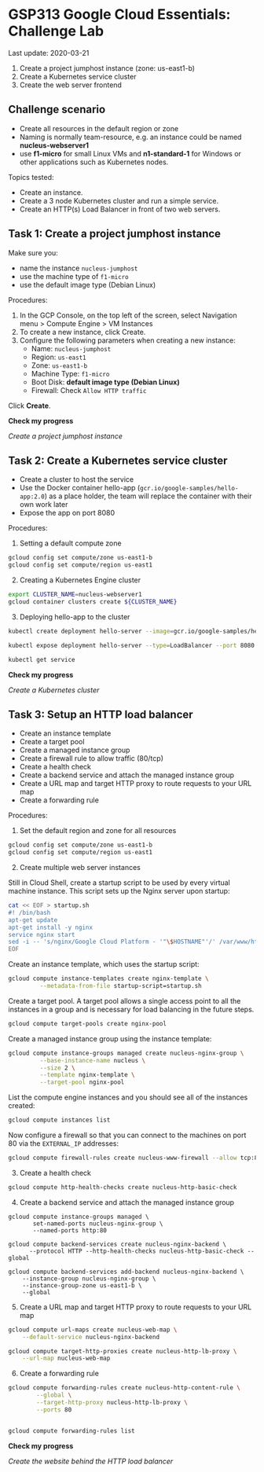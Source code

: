 # **GSP313** Google Cloud Essentials: Challenge Lab

Last update: 2020-03-21

1. Create a project jumphost instance (zone: us-east1-b)
2. Create a Kubernetes service cluster
3. Create the web server frontend

## Challenge scenario

- Create all resources in the default region or zone
- Naming is normally team-resource, e.g. an instance could be named **nucleus-webserver1**
- use **f1-micro** for small Linux VMs and **n1-standard-1** for Windows or other applications such as Kubernetes nodes.

Topics tested:

- Create an instance.
- Create a 3 node Kubernetes cluster and run a simple service.
- Create an HTTP(s) Load Balancer in front of two web servers.

## Task 1: Create a project jumphost instance

Make sure you:

- name the instance `nucleus-jumphost`
- use the machine type of `f1-micro`
- use the default image type (Debian Linux)

Procedures:

1. In the GCP Console, on the top left of the screen, select Navigation menu > Compute Engine > VM Instances
2. To create a new instance, click Create.
3. Configure the following parameters when creating a new instance:
    - Name: `nucleus-jumphost`
    - Region: `us-east1`
    - Zone: `us-east1-b`
    - Machine Type: `f1-micro`
    - Boot Disk: **default image type (Debian Linux)**
    - Firewall: Check `Allow HTTP traffic`

Click **Create**.

**Check my progress**

_Create a project jumphost instance_

## Task 2: Create a Kubernetes service cluster

- Create a cluster to host the service
- Use the Docker container hello-app (`gcr.io/google-samples/hello-app:2.0`) as a place holder, the team will replace the container with their own work later
- Expose the app on port 8080

Procedures:

1. Setting a default compute zone

```bash
gcloud config set compute/zone us-east1-b
gcloud config set compute/region us-east1
```

2. Creating a Kubernetes Engine cluster

```bash
export CLUSTER_NAME=nucleus-webserver1
gcloud container clusters create ${CLUSTER_NAME}
```

3. Deploying hello-app to the cluster

```bash
kubectl create deployment hello-server --image=gcr.io/google-samples/hello-app:2.0

kubectl expose deployment hello-server --type=LoadBalancer --port 8080

kubectl get service
```

**Check my progress**

_Create a Kubernetes cluster_

## Task 3: Setup an HTTP load balancer

- Create an instance template
- Create a target pool
- Create a managed instance group
- Create a firewall rule to allow traffic (80/tcp)
- Create a health check
- Create a backend service and attach the managed instance group
- Create a URL map and target HTTP proxy to route requests to your URL map
- Create a forwarding rule

Procedures:

1. Set the default region and zone for all resources

```bash
gcloud config set compute/zone us-east1-b
gcloud config set compute/region us-east1
```

2. Create multiple web server instances

Still in Cloud Shell, create a startup script to be used by every virtual machine instance. This script sets up the Nginx server upon startup:

```bash
cat << EOF > startup.sh
#! /bin/bash
apt-get update
apt-get install -y nginx
service nginx start
sed -i -- 's/nginx/Google Cloud Platform - '"\$HOSTNAME"'/' /var/www/html/index.nginx-debian.html
EOF
```

Create an instance template, which uses the startup script:

```bash
gcloud compute instance-templates create nginx-template \
         --metadata-from-file startup-script=startup.sh
```

Create a target pool. A target pool allows a single access point to all the instances in a group and is necessary for load balancing in the future steps.

```bash
gcloud compute target-pools create nginx-pool
```

Create a managed instance group using the instance template:

```bash
gcloud compute instance-groups managed create nucleus-nginx-group \
         --base-instance-name nucleus \
         --size 2 \
         --template nginx-template \
         --target-pool nginx-pool
```

List the compute engine instances and you should see all of the instances created:

```bash
gcloud compute instances list
```

Now configure a firewall so that you can connect to the machines on port 80 via the `EXTERNAL_IP` addresses:

```bash
gcloud compute firewall-rules create nucleus-www-firewall --allow tcp:80
```

3. Create a health check

```bash
gcloud compute http-health-checks create nucleus-http-basic-check
```

4. Create a backend service and attach the managed instance group

```
gcloud compute instance-groups managed \
       set-named-ports nucleus-nginx-group \
       --named-ports http:80

gcloud compute backend-services create nucleus-nginx-backend \
      --protocol HTTP --http-health-checks nucleus-http-basic-check --global

gcloud compute backend-services add-backend nucleus-nginx-backend \
    --instance-group nucleus-nginx-group \
    --instance-group-zone us-east1-b \
    --global
```

5. Create a URL map and target HTTP proxy to route requests to your URL map

```bash
gcloud compute url-maps create nucleus-web-map \
    --default-service nucleus-nginx-backend

gcloud compute target-http-proxies create nucleus-http-lb-proxy \
    --url-map nucleus-web-map
```

6. Create a forwarding rule

```bash
gcloud compute forwarding-rules create nucleus-http-content-rule \
        --global \
        --target-http-proxy nucleus-http-lb-proxy \
        --ports 80


gcloud compute forwarding-rules list
```

**Check my progress**

_Create the website behind the HTTP load balancer_